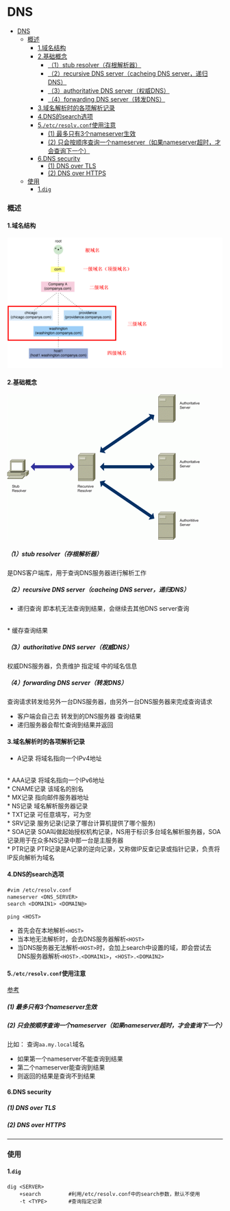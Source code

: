 # DNS

<!-- @import "[TOC]" {cmd="toc" depthFrom=1 depthTo=6 orderedList=false} -->
<!-- code_chunk_output -->

- [DNS](#dns)
    - [概述](#概述)
      - [1.域名结构](#1域名结构)
      - [2.基础概念](#2基础概念)
        - [（1）stub resolver（存根解析器）](#1stub-resolver存根解析器)
        - [（2）recursive DNS server（cacheing DNS server，递归DNS）](#2recursive-dns-servercacheing-dns-server递归dns)
        - [（3）authoritative DNS server（权威DNS）](#3authoritative-dns-server权威dns)
        - [（4）forwarding DNS server（转发DNS）](#4forwarding-dns-server转发dns)
      - [3.域名解析时的各项解析记录](#3域名解析时的各项解析记录)
      - [4.DNS的search选项](#4dns的search选项)
      - [5.`/etc/resolv.conf`使用注意](#5etcresolvconf使用注意)
        - [(1) 最多只有3个nameserver生效](#1-最多只有3个nameserver生效)
        - [(2) 只会按顺序查询一个nameserver（如果nameserver超时，才会查询下一个）](#2-只会按顺序查询一个nameserver如果nameserver超时才会查询下一个)
      - [6.DNS security](#6dns-security)
        - [(1) DNS over TLS](#1-dns-over-tls)
        - [(2) DNS over HTTPS](#2-dns-over-https)
    - [使用](#使用)
      - [1.`dig`](#1dig)

<!-- /code_chunk_output -->

### 概述

#### 1.域名结构
![](./imgs/dns_01.png)

#### 2.基础概念
![](./imgs/dns_01.gif)

##### （1）stub resolver（存根解析器）
是DNS客户端库，用于查询DNS服务器进行解析工作

##### （2）recursive DNS server（cacheing DNS server，递归DNS）
* 递归查询
即本机无法查询到结果，会继续去其他DNS server查询
</br>
* 缓存查询结果

##### （3）authoritative DNS server（权威DNS）
权威DNS服务器，负责维护 指定域 中的域名信息

##### （4）forwarding DNS server（转发DNS）
查询请求转发给另外一台DNS服务器，由另外一台DNS服务器来完成查询请求
* 客户端会自己去 转发到的DNS服务器 查询结果
* 递归服务器会帮忙查询到结果并返回

#### 3.域名解析时的各项解析记录

* A记录
  将域名指向一个IPv4地址
</br>
* AAA记录
  将域名指向一个IPv6地址
</br>
* CNAME记录
  该域名的别名
</br>
* MX记录
指向邮件服务器地址
</br>
* NS记录
域名解析服务器记录
</br>
* TXT记录
  可任意填写，可为空
</br>
* SRV记录
  服务记录(记录了哪台计算机提供了哪个服务)
</br>
* SOA记录
  SOA叫做起始授权机构记录，NS用于标识多台域名解析服务器，SOA记录用于在众多NS记录中那一台是主服务器
</br>
* PTR记录
  PTR记录是A记录的逆向记录，又称做IP反查记录或指针记录，负责将IP反向解析为域名

#### 4.DNS的search选项
```shell
#vim /etc/resolv.conf
nameserver <DNS_SERVER>
search <DOMAIN1> <DOMAIN@>
```
```shell
ping <HOST>
```
* 首先会在本地解析`<HOST>`
* 当本地无法解析时，会去DNS服务器解析`<HOST>`
* 当DNS服务器无法解析`<HOST>`时，会加上search中设置的域，即会尝试去DNS服务器解析`<HOST>.<DOMAIN1>`，`<HOST>.<DOMAIN2>`

#### 5.`/etc/resolv.conf`使用注意

[参考](https://man7.org/linux/man-pages/man5/resolv.conf.5.html)

##### (1) 最多只有3个nameserver生效

##### (2) 只会按顺序查询一个nameserver（如果nameserver超时，才会查询下一个）

比如： 查询`aa.my.local`域名
  * 如果第一个nameserver不能查询到结果
  * 第二个nameserver能查询到结果
  * 则返回的结果是查询不到结果

#### 6.DNS security

##### (1) DNS over TLS

##### (2) DNS over HTTPS

***

### 使用

#### 1.`dig`
```shell
dig <SERVER>
    +search         #利用/etc/resolv.conf中的search参数，默认不使用
    -t <TYPE>       #查询指定记录
```
